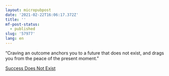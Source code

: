```yaml
---
layout: micropubpost
date: '2021-02-22T16:06:17.372Z'
title: ''
mf-post-status:
  - published
slug: '57977'
lang: en
---
```

   “Craving an outcome anchors you to a future that does not exist,
and drags you from the peace of the present moment.”

[Success Does Not Exist](https://www.theminimalists.com/exist/)
